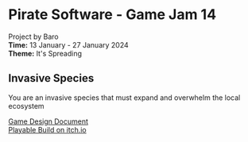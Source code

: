 # Pirate Software - Game Jam 14
Project by Baro  
**Time:** 13 January - 27 January 2024  
**Theme:** It's Spreading

## Invasive Species
You are an invasive species that must expand and overwhelm the local ecosystem

[Game Design Document](GDD.md)  
[Playable Build on itch.io](https://barodas.itch.io/invasive-species)
